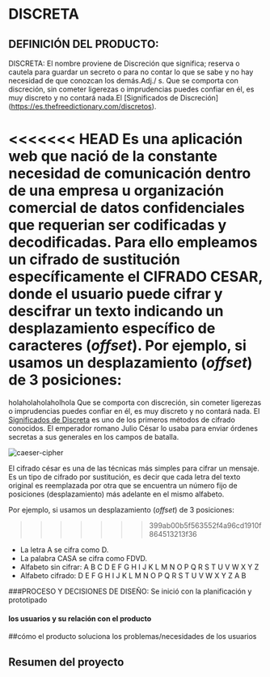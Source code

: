 # DISCRETA
## DEFINICIÓN DEL PRODUCTO:
  DISCRETA: El nombre proviene de Discreción que significa; reserva o cautela para guardar un secreto o para no contar lo que se sabe y no hay necesidad de que conozcan los demás.Adj./ s. Que se comporta con discreción, sin cometer ligerezas o imprudencias puedes confiar en él, es muy discreto y no contará nada.El [Significados de Discreción] (https://es.thefreedictionary.com/discretos).

<<<<<<< HEAD
  Es una aplicación web que nació de la constante necesidad de comunicación dentro de una empresa u organización comercial de datos confidenciales que requerian ser codificadas y decodificadas.
  Para ello empleamos un cifrado de sustitución específicamente el CIFRADO CESAR, donde el usuario puede cifrar y descifrar un texto indicando un desplazamiento específico de caracteres (_offset_).
  Por ejemplo, si usamos un desplazamiento (_offset_) de 3 posiciones:
=======
 holaholaholaholhola
 Que se comporta con discreción, sin cometer ligerezas o imprudencias puedes confiar en él, es muy discreto y no contará nada. El [Significados de Discreta](https://es.thefreedictionary.com/discretos) es uno de los primeros métodos de cifrado conocidos. El emperador romano Julio César lo usaba para enviar órdenes secretas a sus generales en los campos de batalla.

![caeser-cipher](https://upload.wikimedia.org/wikipedia/commons/thumb/2/2b/Caesar3.svg/2000px-Caesar3.svg.png)

El cifrado césar es una de las técnicas más simples para cifrar un mensaje. Es un tipo de cifrado por sustitución, es decir que cada letra del texto original es reemplazada por otra que se encuentra un número fijo de posiciones (desplazamiento) más adelante en el mismo alfabeto.

Por ejemplo, si usamos un desplazamiento (_offset_) de 3 posiciones:
>>>>>>> 399ab00b5f563552f4a96cd1910f864513213f36

- La letra A se cifra como D.
- La palabra CASA se cifra como FDVD.
- Alfabeto sin cifrar: A B C D E F G H I J K L M N O P Q R S T U V W X Y Z
- Alfabeto cifrado: D E F G H I J K L M N O P Q R S T U V W X Y Z A B 

###PROCESO Y DECISIONES DE DISEÑO:
Se inició con la planificación y prototipado

 
#### los usuarios y su relación con el producto
##cómo el producto soluciona los problemas/necesidades de los usuarios
## Resumen del proyecto
